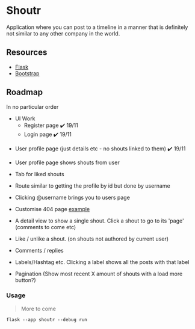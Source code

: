 # Shoutr

Application where you can post to a timeline in a manner that is definitely not similar to any other company in the world. 


## Resources

 - [Flask](https://flask.palletsprojects.com/en/2.2.x/)
 - [Bootstrap](https://getbootstrap.com/docs/5.0/getting-started/introduction/)

## Roadmap

In no particular order
* UI Work
  * Register page ✔️ 19/11
  * Login page ✔️ 19/11

- User profile page (just details etc - no shouts linked to them) ✔️ 19/11

- User profile page shows shouts from user

- Tab for liked shouts

- Route similar to getting the profile by id but done by username

- Clicking @username brings you to users page

- Customise 404 page [example](https://flask.palletsprojects.com/en/2.2.x/errorhandling/#custom-error-pages)

- A detail view to show a single shout. Click a shout to go to its 'page' (comments to come etc)

- Like / unlike a shout. (on shouts not authored by current user)

- Comments / replies

- Labels/Hashtag etc. Clicking a label shows all the posts with that label

- Pagination (Show most recent X amount of shouts with a load more button?)
### Usage
> More to come
```
flask --app shoutr --debug run
```